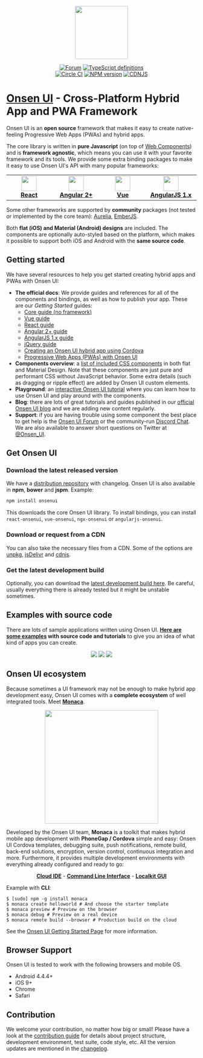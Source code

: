 
<p align="center"><a href="https://onsen.io/" target="_blank"><img width="140" src="https://onsenui.github.io/art/logos/onsenui-logo-1.png"></a></p>

<p align="center">
  <a href="https://community.onsen.io/"><img src="https://img.shields.io/badge/forum-onsen--ui-FF412D.svg" alt="Forum"></a>
  <a href="https://github.com/OnsenUI/OnsenUI/blob/master/core/src/onsenui.d.ts"><img src="http://definitelytyped.org/badges/standard.svg" alt="TypeScript definitions"></a>
  <br>
  <a href="https://circleci.com/gh/OnsenUI/OnsenUI"><img src="https://circleci.com/gh/OnsenUI/OnsenUI.svg?style=shield" alt="Circle CI"></a>
  <a href="https://badge.fury.io/js/onsenui"><img src="https://badge.fury.io/js/onsenui.svg" alt="NPM version"></a>
  <a href="https://cdnjs.com/libraries/onsen"><img src="https://img.shields.io/cdnjs/v/onsen.svg" alt="CDNJS"></a>
</p>

# [Onsen UI](https://onsen.io/) - Cross-Platform Hybrid App and PWA Framework

Onsen UI is an <strong>open source</strong> framework that makes it easy to create native-feeling Progressive Web Apps (PWAs) and hybrid apps.

The core library is written in <strong>pure Javascript</strong> (on top of <a href="http://webcomponents.org/">Web Components</a>) and is <strong>framework agnostic</strong>, which means you can use it with your favorite framework and its tools. We provide some extra binding packages to make it easy to use Onsen UI's API with many popular frameworks:

<table>
  <tbody><tr>
    <td align="center" width="150"><a href="https://onsen.io/react"><img src="https://onsen.io/images/common/icn_react_top.svg" height="40"><br><strong>React</strong></a></td>
    <td align="center" width="150"><a href="https://onsen.io/angular2"><img src="https://onsen.io/images/common/icn_angular2_top.svg" height="40"><br><strong>Angular 2+</strong></a><br></td>
    <td align="center" width="150"><a href="https://onsen.io/vue"><img src="https://onsen.io/images/common/icn_vuejs_top.svg" height="40"><br><strong>Vue</strong></a><br></td>
    <td align="center" width="150"><a href="https://onsen.io/v2/docs/guide/angular1/index.html"><img src="https://onsen.io/images/common/icn_angular1_top.svg" height="40"><br><strong>AngularJS 1.x</strong></a><br></td>
  </tr></tbody>
</table>

Some other frameworks are supported by __community__ packages (not tested or implemented by the core team): [Aurelia](https://www.npmjs.com/package/aurelia-onsenui), [EmberJS](https://www.npmjs.com/package/ember-onsenui).

Both <strong>flat (iOS) and Material (Android) designs</strong> are included. The components are optionally auto-styled based on the platform, which makes it possible to support both iOS and Android with the <strong>same source code</strong>.


## Getting started
We have several resources to help you get started creating hybrid apps and PWAs with Onsen UI:

* __The official docs__: We provide guides and references for all of the components and bindings, as well as how to publish your app. These are our _Getting Started_ guides:
  * [Core guide (no framework)](https://onsen.io/v2/guide)
  * [Vue guide](https://onsen.io/v2/guide/vue/)
  * [React guide](https://onsen.io/v2/guide/react/)
  * [Angular 2+ guide](https://onsen.io/v2/guide/angular2/)
  * [AngularJS 1.x guide](https://onsen.io/v2/guide/angular1/)
  * [jQuery guide](https://onsen.io/v2/guide/jquery/)
  * [Creating an Onsen UI hybrid app using Cordova](https://onsen.io/v2/guide/hybrid/cordova.html)
  * [Progressive Web Apps (PWAs) with Onsen UI](https://onsen.io/v2/guide/pwa/intro.html)
* __Components overview__: a [list of included CSS components](https://onsen.io/v2/docs/css.html) in both flat and Material Design. Note that these components are just pure and performant CSS without JavaScript behavior. Some extra details (such as dragging or ripple effect) are added by Onsen UI custom elements.
* __Playground__: an [interactive Onsen UI tutorial](https://onsen.io/playground/) where you can learn how to use Onsen UI and play around with the components.
* __Blog__: there are lots of great tutorials and guides published in our [official Onsen UI blog](https://onsen.io/blog/categories/tutorial.html) and we are adding new content regularly.
* __Support__: if you are having trouble using some component the best place to get help is the [Onsen UI Forum](https://community.onsen.io/) or the community-run [Discord Chat](https://discord.gg/JWhBbnE). We are also available to answer short questions on Twitter at [@Onsen_UI](https://twitter.com/Onsen_UI).

## Get Onsen UI

### __Download the latest released version__
We have a [distribution repository](https://github.com/OnsenUI/OnsenUI-dist/releases) with changelog. Onsen UI is also available in __npm__, __bower__ and __jspm__. Example:

```bash
npm install onsenui
```

This downloads the core Onsen UI library. To install bindings, you can install `react-onsenui`, `vue-onsenui`, `ngx-onsenui` or `angularjs-onsenui`.

### __Download or request from a CDN__
You can also take the necessary files from a CDN. Some of the options are [unpkg](https://unpkg.com/onsenui/), [jsDelivr](https://www.jsdelivr.com/package/npm/onsenui) and [cdnjs](https://cdnjs.com/libraries/onsen).

### __Get the latest development build__
Optionally, you can download the [latest development build here](https://onsenui.github.io/latest-build). Be careful, usually everything there is already tested but it might be unstable sometimes.

## Examples with source code
There are lots of sample applications written using Onsen UI. __[Here are some examples](https://onsen.io/samples) with source code and tutorials__ to give you an idea of what kind of apps you can create.

<p align="center">
  <a href="https://argelius.github.io/angular2-onsenui-pokedex/" target="_blank"><img src="https://onsen.io/images/samples/pokedex-pikachu.png"></a>
  <a href="http://argelius.github.io/react-onsenui-redux-weather/demo.html" target="_blank"><img src="https://onsen.io/images/samples/react-redux-weather.png"></a>
  <a href="https://frandiox.github.io/OnsenUI-YouTube" target="_blank"><img src="https://onsen.io/images/samples/youtube.png"></a>
</p>

## Onsen UI ecosystem
Because sometimes a UI framework may not be enough to make hybrid app development easy, Onsen UI comes with a __complete ecosystem__ of well integrated tools. Meet [__Monaca__](https://monaca.io/).

<p align="center"><a href="https://monaca.io" target="_blank"><img width="300"src="https://onsenui.github.io/art/logos/monaca-logo-2.png"></a></p>

Developed by the Onsen UI team, __Monaca__ is a toolkit that makes hybrid mobile app development with __PhoneGap / Cordova__ simple and easy: Onsen UI Cordova templates, debugging suite, push notifications, remote build, back-end solutions, encryption, version control, continuous integration and more. Furthermore, it provides multiple development environments with everything already configured and ready to go:

<p align="center">
  <a href="https://monaca.io/cloud.html"><strong>Cloud IDE</strong></a> -
  <a href="https://monaca.io/cli.html"><strong>Command Line Interface</strong></a> -
  <a href="https://monaca.io/localkit.html"><strong>Localkit GUI</strong></a>
</p>

Example with __CLI__:

```
$ [sudo] npm -g install monaca
$ monaca create helloworld # And choose the starter template
$ monaca preview # Preview on the browser
$ monaca debug # Preview on a real device
$ monaca remote build --browser # Production build on the cloud
```

See the [Onsen UI Getting Started Page](http://onsen.io/v2/guide/) for more information.

## Browser Support
Onsen UI is tested to work with the following browsers and mobile OS.

 * Android 4.4.4+
 * iOS 9+
 * Chrome
 * Safari

## Contribution
We welcome your contribution, no matter how big or small! Please have a look at the [contribution guide](https://github.com/OnsenUI/OnsenUI/blob/master/CONTRIBUTING.md) for details about project structure, development environment, test suite, code style, etc. All the version updates are mentioned in the [changelog](https://github.com/OnsenUI/OnsenUI/blob/master/CHANGELOG.md).

